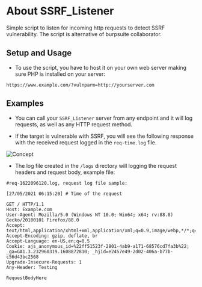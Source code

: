 # About SSRF_Listener
Simple script to listen for incoming http requests to detect SSRF vulnerability. The script is alternative of burpsuite collaborator.

## Setup and Usage

- To use the script, you have to host it on your own web server making sure PHP is installed on your server:

```
https://www.example.com/?vulnparm=http://yourserver.com
```

## Examples

- You can call your `SSRF_Listener` server from any endpoint and it will log requests, as well as any HTTP request method.

- If the target is vulnerable with SSRF, you will see the following response with the received request logged in the `req-time.log` file.

![Concept](https://user-images.githubusercontent.com/54465159/119440259-4213d380-bd24-11eb-8915-9a819a9960d7.PNG)

- The log file created in the `/logs` directory will logging the request headers and request body, example file:

```
#req-1622096120.log, request log file sample:

[27/05/2021 06:15:20] # Time of the request

GET / HTTP/1.1
Host: Example.com
User-Agent: Mozilla/5.0 (Windows NT 10.0; Win64; x64; rv:88.0) Gecko/20100101 Firefox/88.0
Accept: text/html,application/xhtml+xml,application/xml;q=0.9,image/webp,*/*;q=0.8
Accept-Encoding: gzip, deflate, br
Accept-Language: en-US,en;q=0.5
Cookie: ajs_anonymous_id=%22ff51523f-2801-4ab9-a171-68576cd7fa3b%22; _ga=GA1.3.232960319.1608872810; _hjid=e2457e49-2d02-406a-b77b-c56d43bc2568
Upgrade-Insecure-Requests: 1
Any-Header: Testing

RequestBodyHere
```
